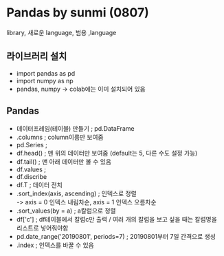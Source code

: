 # Pandas by sunmi (0807)
library, 새로운 language, 범용 ,language  
## 라이브러리 설치
* import pandas as pd
* import numpy as np
* pandas, numpy -> colab에는 이미 설치되어 있음

## Pandas
* 데이터프레임(테이블) 만들기 ; pd.DataFrame
* .columns ; column이름만 보여줌
* pd.Series ; 
* df.head() ; 맨 위의 데이터만 보여줌 (default는 5, 다른 수도 설정 가능)
* df.tail() ; 맨 아래 데이터만 볼 수 있음
* df.values ; 
* df.discribe
* df.T ; 데이터 전치
* .sort_index(axis, ascending) ; 인덱스로 정렬 <br> -> axis = 0 인덱스 내림차순, axis = 1 인덱스 오름차순
* .sort_values(by = a) ; a칼럼으로 정렬 
* df['c'] ; df테이블에서 칼럼c만 출력 / 여러 개의 칼럼을 보고 싶을 때는 칼럼명을 리스트로 넣어줘야함
* pd.date_range('20190801', periods=7) ; 20190801부터 7일 간격으로 생성
* .index ; 인덱스를 바꿀 수 있음